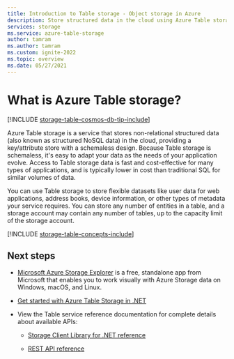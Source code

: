 ```yaml
---
title: Introduction to Table storage - Object storage in Azure
description: Store structured data in the cloud using Azure Table storage, a NoSQL data store.
services: storage
ms.service: azure-table-storage
author: tamram
ms.author: tamram
ms.custom: ignite-2022
ms.topic: overview
ms.date: 05/27/2021
---
```


# What is Azure Table storage?

[!INCLUDE [storage-table-cosmos-db-tip-include](../../../includes/storage-table-cosmos-db-tip-include.md)]

Azure Table storage is a service that stores non-relational structured data (also known as structured NoSQL data) in the cloud, providing a key/attribute store with a schemaless design. Because Table storage is schemaless, it's easy to adapt your data as the needs of your application evolve. Access to Table storage data is fast and cost-effective for many types of applications, and is typically lower in cost than traditional SQL for similar volumes of data.

You can use Table storage to store flexible datasets like user data for web applications, address books, device information, or other types of metadata your service requires. You can store any number of entities in a table, and a storage account may contain any number of tables, up to the capacity limit of the storage account.

[!INCLUDE [storage-table-concepts-include](../../../includes/storage-table-concepts-include.md)]

## Next steps

* [Microsoft Azure Storage Explorer](../../vs-azure-tools-storage-manage-with-storage-explorer.md) is a free, standalone app from Microsoft that enables you to work visually with Azure Storage data on Windows, macOS, and Linux.

* [Get started with Azure Table Storage in .NET](../../cosmos-db/tutorial-develop-table-dotnet.md)

* View the Table service reference documentation for complete details about available APIs:

    * [Storage Client Library for .NET reference](/dotnet/api/overview/azure/storage)

    * [REST API reference](/rest/api/storageservices/)
